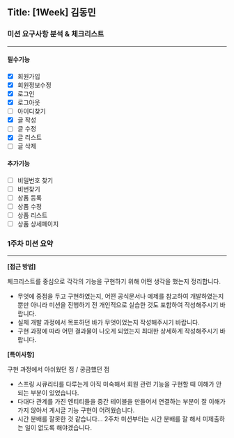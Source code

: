 ## Title: [1Week] 김동민

### 미션 요구사항 분석 & 체크리스트

---
#### 필수기능
- [x] 회원가입
- [x] 회원정보수정
- [x] 로그인
- [x] 로그아웃
- [ ] 아이디찾기
- [x] 글 작성
- [ ] 글 수정
- [x] 글 리스트
- [ ] 글 삭제

#### 추가기능
- [ ] 비밀번호 찾기
- [ ] 비번찾기
- [ ] 상품 등록
- [ ] 상품 수정
- [ ] 상품 리스트
- [ ] 상품 상세페이지

### 1주차 미션 요약

---

**[접근 방법]**

체크리스트를 중심으로 각각의 기능을 구현하기 위해 어떤 생각을 했는지 정리합니다.

- 무엇에 중점을 두고 구현하였는지, 어떤 공식문서나 예제를 참고하여 개발하였는지 뿐만 아니라 미션을 진행하기 전 개인적으로 실습한 것도 포함하여 작성해주시기 바랍니다.
- 실제 개발 과정에서 목표하던 바가 무엇이었는지 작성해주시기 바랍니다.
- 구현 과정에 따라 어떤 결과물이 나오게 되었는지 최대한 상세하게 작성해주시기 바랍니다.    

**[특이사항]**

구현 과정에서 아쉬웠던 점 / 궁금했던 점
- 스프링 시큐리티를 다루는게 아직 미숙해서 회원 관련 기능을 구현할 때 이해가 안되는 부분이 있었습니다.
- 다대다 관계를 가진 엔티티들을 중간 테이블을 만들어서 연결하는 부분이 잘 이해가 가지 않아서 게시글 기능 구현이 어려웠습니다.
- 시간 분배를 잘못한 것 같습니다... 2주차 미션부터는 시간 분배를 잘 해서 미제출하는 일이 없도록 해야겠습니다.
